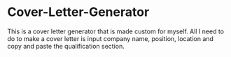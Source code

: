 # Cover-Letter-Generator
This is a cover letter generator that is made custom for myself. All I need to do to make a cover letter is input company name, position, location and copy and paste the qualification section. 
